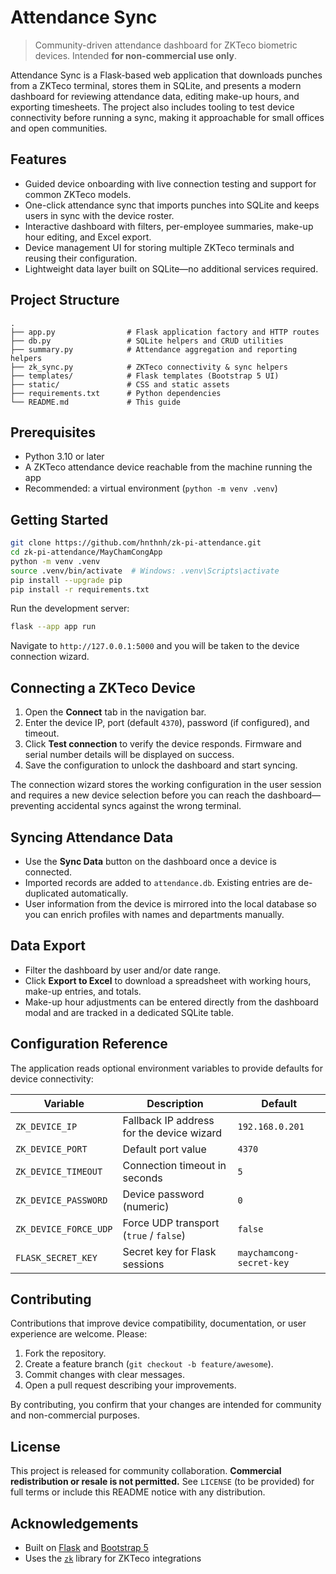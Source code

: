 # Attendance Sync

> Community-driven attendance dashboard for ZKTeco biometric devices. Intended **for non-commercial use only**.

Attendance Sync is a Flask-based web application that downloads punches from a ZKTeco terminal, stores them in SQLite, and presents a modern dashboard for reviewing attendance data, editing make-up hours, and exporting timesheets. The project also includes tooling to test device connectivity before running a sync, making it approachable for small offices and open communities.


## Features

- Guided device onboarding with live connection testing and support for common ZKTeco models.
- One-click attendance sync that imports punches into SQLite and keeps users in sync with the device roster.
- Interactive dashboard with filters, per-employee summaries, make-up hour editing, and Excel export.
- Device management UI for storing multiple ZKTeco terminals and reusing their configuration.
- Lightweight data layer built on SQLite—no additional services required.


## Project Structure

```
.
├── app.py                # Flask application factory and HTTP routes
├── db.py                 # SQLite helpers and CRUD utilities
├── summary.py            # Attendance aggregation and reporting helpers
├── zk_sync.py            # ZKTeco connectivity & sync helpers
├── templates/            # Flask templates (Bootstrap 5 UI)
├── static/               # CSS and static assets
├── requirements.txt      # Python dependencies
└── README.md             # This guide
```


## Prerequisites

- Python 3.10 or later
- A ZKTeco attendance device reachable from the machine running the app
- Recommended: a virtual environment (``python -m venv .venv``)


## Getting Started

```bash
git clone https://github.com/hnthnh/zk-pi-attendance.git
cd zk-pi-attendance/MayChamCongApp
python -m venv .venv
source .venv/bin/activate  # Windows: .venv\Scripts\activate
pip install --upgrade pip
pip install -r requirements.txt
```

Run the development server:

```bash
flask --app app run
```

Navigate to `http://127.0.0.1:5000` and you will be taken to the device connection wizard.


## Connecting a ZKTeco Device

1. Open the **Connect** tab in the navigation bar.
2. Enter the device IP, port (default `4370`), password (if configured), and timeout.
3. Click **Test connection** to verify the device responds. Firmware and serial number details will be displayed on success.
4. Save the configuration to unlock the dashboard and start syncing.

The connection wizard stores the working configuration in the user session and requires a new device selection before you can reach the dashboard—preventing accidental syncs against the wrong terminal.


## Syncing Attendance Data

- Use the **Sync Data** button on the dashboard once a device is connected.
- Imported records are added to `attendance.db`. Existing entries are de-duplicated automatically.
- User information from the device is mirrored into the local database so you can enrich profiles with names and departments manually.


## Data Export

- Filter the dashboard by user and/or date range.
- Click **Export to Excel** to download a spreadsheet with working hours, make-up entries, and totals.
- Make-up hour adjustments can be entered directly from the dashboard modal and are tracked in a dedicated SQLite table.


## Configuration Reference

The application reads optional environment variables to provide defaults for device connectivity:

| Variable | Description | Default |
| --- | --- | --- |
| `ZK_DEVICE_IP` | Fallback IP address for the device wizard | `192.168.0.201` |
| `ZK_DEVICE_PORT` | Default port value | `4370` |
| `ZK_DEVICE_TIMEOUT` | Connection timeout in seconds | `5` |
| `ZK_DEVICE_PASSWORD` | Device password (numeric) | `0` |
| `ZK_DEVICE_FORCE_UDP` | Force UDP transport (`true` / `false`) | `false` |
| `FLASK_SECRET_KEY` | Secret key for Flask sessions | `maychamcong-secret-key` |


## Contributing

Contributions that improve device compatibility, documentation, or user experience are welcome. Please:

1. Fork the repository.
2. Create a feature branch (`git checkout -b feature/awesome`).
3. Commit changes with clear messages.
4. Open a pull request describing your improvements.

By contributing, you confirm that your changes are intended for community and non-commercial purposes.


## License

This project is released for community collaboration. **Commercial redistribution or resale is not permitted.** See `LICENSE` (to be provided) for full terms or include this README notice with any distribution.


## Acknowledgements

- Built on [Flask](https://flask.palletsprojects.com/) and [Bootstrap 5](https://getbootstrap.com/)
- Uses the [`zk`](https://pypi.org/project/zk/) library for ZKTeco integrations
